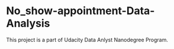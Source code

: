 # No_show-appointment-Data-Analysis
This project is a part of Udacity Data Anlyst Nanodegree Program.
